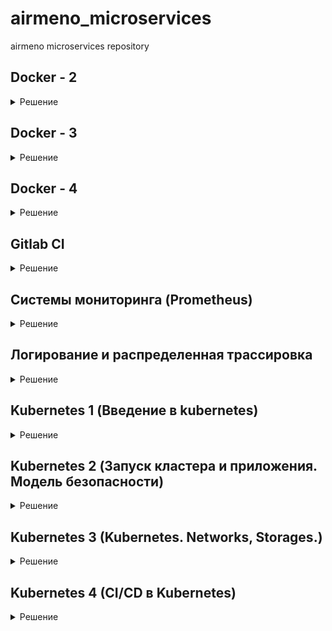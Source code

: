 # airmeno_microservices
airmeno microservices repository

## Docker - 2 

<details>
  <summary>Решение</summary>
Установка Docker на хост - https://docs.docker.com/engine/install/ubuntu/

```
docker version
docker info
```

Команды Docker | Значение
------| ---------
docker run hello-world | Запустить контейнер
docker ps | Список запущенных контейнеров
docker ps -a | Список всех контейнеров
docker images | Список сохранненных образов
docker run -it ubuntu:18.04 /bin/bash | Запуск контейнера Ubuntu в интерактивной режиме, вход в контенер в bash
docker exec -it <u_container_id> bash | Вход в запущенный контейнер c id в bash
docker commit <u_container_id> airmeno/ubuntu-tmp-file | Создание собственного образа (image) из контейнера 
docker rm -v $(docker ps -aq -f status=exited) | Удаление остановленных контейнеров
docker rmi name |  Удаление образа
docker rmi $(docker images -q) --force | Удаление существующих образов полученных на хост
docker system df | Дискового пространства образов

### Создаем Docker machine

```
yc compute instance create \
  --name docker-host \
  --zone ru-central1-a \
  --network-interface subnet-name=default-ru-central1-a,nat-ip-version=ipv4 \
  --create-boot-disk image-folder-id=standard-images,image-family=ubuntu-1804-lts,size=15 \
  --ssh-key ~/.ssh/appuser.pub
```
```
docker-machine create \
  --driver generic \
  --generic-ip-address=84.252.130.86 \
  --generic-ssh-user yc-user \
  --generic-ssh-key ~/.ssh/appuser \
  docker-host
```
Проверим:

```
docker-machine ls

NAME          ACTIVE   DRIVER    STATE     URL                        SWARM   DOCKER     ERRORS
docker-host   -        generic   Running   tcp://84.252.130.86:2376           v20.10.7   
```
Переключим docker на удаленный хост:

```
eval $(docker-machine env docker-host)
```
> Отключаемся от окружения docker - eval $(docker-machine env --unset)

Соберем структуру файлов с требуемым содержанием и соберем образ и запусим наш контейнер из нашего образа:

```
docker build -t reddit:latest .
docker run --name reddit -d --network=host reddit:latest
```
Проверим:

```
docker-machine ls

NAME          ACTIVE   DRIVER    STATE     URL                        SWARM   DOCKER     ERRORS
docker-host   *        generic   Running   tcp://84.252.130.86:2376           v20.10.7 
```
Перейдем по адресу - http://84.252.130.86:9292

### Docker hub

Отправляем наш образ в docker репозиторий:

```
docker login

docker tag reddit:latest airmeno/otus-reddit:1.0
docker push airmeno/otus-reddit:1.0
```

Проверим:

```
docker run --name reddit -d -p 9292:9292 airmeno/otus-reddit:1.0
```

Удалим ресурсы:

```
docker-machine rm docker-host
yc compute instance delete docker-host
```

### Задания со ⭐

1. [docker-1.log](dockermonolit/docker-1.log)

2. Создаем в [docker-monolith/infra/](docker-monolith/infra/) аналогичную иерархию ветки `infra`.

При создании образа из Packer выполняется установка docker в образ c помощью плейбука `docker_install.yml`.

В Terraform количество создаваемых инстансов задается через переменную в `instance_count` в `terraform.tfvars`. 
Terraform генерирует на основе шаблона файл inventoy.ini для Ansible. 

Для запуска контейнера в инстансах в директории `ansible` запустить:
```
ansible-playbook playbooks/docker_run.yml
```

</details>

## Docker - 3

<details>
  <summary>Решение</summary>

Поднимаем ранее созданный docker host:

```
yc compute instance create \
  --name docker-host \
  --zone ru-central1-a \
  --network-interface subnet-name=default-ru-central1-a,nat-ip-version=ipv4 \
  --create-boot-disk image-folder-id=standard-images,image-family=ubuntu-1804-lts,size=15 \
  --ssh-key ~/.ssh/appuser.pub


docker-machine create \
  --driver generic \
  --generic-ip-address=84.201.159.37 \
  --generic-ssh-user yc-user \
  --generic-ssh-key ~/.ssh/appuser \
  docker-host


docker-machine ls
NAME          ACTIVE   DRIVER    STATE     URL                        SWARM   DOCKER     ERRORS
docker-host   -        generic   Running   tcp://84.201.159.37:2376           v20.10.8   


eval $(docker-machine env docker-host)
```

Скачиваем архив, распаковываем, удалем архив, переименовываем каталог и приводим файлы в требуемый вид.

Сборка приложения:

```
docker pull mongo:latest

docker build -t airmeno/post:1.0 ./post-py
docker build -t airmeno/comment:1.0 ./comment
docker build -t airmeno/ui:1.0 ./ui
```

Проверим наши образы:

```
docker images
```

Создаем специальную сеть для нашего приложения и проверим:

```
docker network create reddit

docker network ls 
```

Создаем бридж и запускаем контейнеры:

```
docker run -d --network=reddit --network-alias=post_db --network-alias=comment_db mongo:latest

docker run -d --network=reddit --network-alias=post airmeno/post:1.0
docker run -d --network=reddit --network-alias=comment airmeno/comment:1.0
docker run -d --network=reddit -p 9292:9292 airmeno/ui:1.0
```

### Задания со ⭐ (1)

Запуск контенеров с другими алиасами и передача данных с помощью переменных:

```
docker run -d --network=reddit --network-alias=my_post_db --network-alias=my_comment_db mongo:latest

docker run -d --network=reddit --network-alias=my_post --env POST_DATABASE_HOST=my_post_db airmeno/post:1.0
docker run -d --network=reddit --network-alias=my_comment --env COMMENT_DATABASE_HOST=my_comment_db  airmeno/comment:1.0
docker run -d --network=reddit -p 9292:9292 --env POST_SERVICE_HOST=my_post --env COMMENT_SERVICE_HOST=my_comment airmeno/ui:1.0
```

Были заданы алиасам название с `my_`  с переопределением перемнных `ENV` чрез ключ `--env`.

### Сервис ui - улучшаем образ

Посмотрим размер нашего образа `ui`:

```
docker images

REPOSITORY        TAG            IMAGE ID       CREATED          SIZE
airmeno/ui        1.0            3e640e60b8e3   30 minutes ago   771MB
```

Поменяем содержимое ./ui/Dockerfile:

```
FROM ubuntu:16.04
RUN apt-get update \
    && apt-get install -y ruby-full ruby-dev build-essential \
    && gem install bundler --no-ri --no-rdoc

ENV APP_HOME /app
RUN mkdir $APP_HOME

WORKDIR $APP_HOME
ADD Gemfile* $APP_HOME/
RUN bundle install
ADD . $APP_HOME

ENV POST_SERVICE_HOST post
ENV POST_SERVICE_PORT 5000
ENV COMMENT_SERVICE_HOST comment
ENV COMMENT_SERVICE_PORT 9292

CMD ["puma"]
```

и пересоберем:

```
docker build -t airmeno/ui:2.0 ./ui
```

Проверим еще раз:

```
docker images

REPOSITORY        TAG            IMAGE ID       CREATED          SIZE
airmeno/ui        2.0            467ce10db702   24 seconds ago   462MB
airmeno/ui        1.0            3e640e60b8e3   36 minutes ago   771MB
```

Запустим еще раз наши контейнеры:

```
docker kill $(docker ps -q)
docker run -d --network=reddit --network-alias=post_db --network-alias=comment_db mongo:latest

docker run -d --network=reddit --network-alias=post airmeno/post:1.0
docker run -d --network=reddit --network-alias=comment airmeno/comment:1.0
docker run -d --network=reddit -p 9292:9292 airmeno/ui:2.0
```

### Создадим Docker volume

```
docker volume create reddit_db
```
Подключим его к контейнеру с MongoDB:

```
docker kill $(docker ps -q)
docker run -d --network=reddit --network-alias=post_db --network-alias=comment_db -v reddit_db:/data/db mongo:latest

docker run -d --network=reddit --network-alias=post airmeno/post:1.0
docker run -d --network=reddit --network-alias=comment airmeno/comment:1.0
docker run -d --network=reddit -p 9292:9292 airmeno/ui:2.0
```

### Задания со ⭐ (2)

Cобрать образ на основе Alpine Linux. Создаем [Dockerfile.1](src/ui/Dockerfile.1), в качестве базового образа берем Alpine Linux 3.14.
Для уменьшения размера образа используем `--no-cache` и после установки пакетов принудительно еще очищаем `rm -rf /var/cache/apk/*`.

Сборка нашего образа:

```
docker build -t airmeno/ui:3.0 ./ui --file ui/Dockerfile.1
```

Проверим еще раз размер образа:

```
docker images

REPOSITORY        TAG            IMAGE ID       CREATED          SIZE
airmeno/ui        3.0            f93530e5970f   35 seconds ago       265MB
airmeno/ui        2.0            467ce10db702   About an hour ago    462MB
airmeno/ui        1.0            3e640e60b8e3   About an hour ago    771MB
```

и проверим что наш образ рабочий:

```
docker kill $(docker ps -q)
docker run -d --network=reddit --network-alias=post_db --network-alias=comment_db -v reddit_db:/data/db mongo:latest

docker run -d --network=reddit --network-alias=post airmeno/post:1.0
docker run -d --network=reddit --network-alias=comment airmeno/comment:1.0
docker run -d --network=reddit -p 9292:9292 airmeno/ui:3.0
```

Удалим ресурсы:
```
docker-machine rm docker-host
yc compute instance delete docker-host
```
</details>

## Docker - 4

<details>
  <summary>Решение</summary>
Поднимаем docker host:

```
yc compute instance create \
  --name docker-host \
  --zone ru-central1-a \
  --network-interface subnet-name=default-ru-central1-a,nat-ip-version=ipv4 \
  --create-boot-disk image-folder-id=standard-images,image-family=ubuntu-1804-lts,size=15 \
  --ssh-key ~/.ssh/appuser.pub


docker-machine create \
  --driver generic \
  --generic-ip-address=84.252.130.206 \
  --generic-ssh-user yc-user \
  --generic-ssh-key ~/.ssh/appuser \
  docker-host


docker-machine ls
NAME          ACTIVE   DRIVER    STATE     URL                        SWARM   DOCKER     ERRORS
docker-host   -        generic   Running   tcp://84.252.130.206:2376           v20.10.8   


eval $(docker-machine env docker-host)
```

### Docker Network Drivers (Native)

* none - в контейнере есть только loopback интерфейс
* host - контейнеры видят только хостовувю сеть 
* bridge - контейнеры могу общаться через сеть и выходить наружу через хостовую сеть 

Запустим контейнеры с использованием драйверов сети с ключами --network: <none>, <host>, <bridge>

В качестве образа используем joffotron/docker-net-tools с сетевыми утилитами: bindtools, net-tools и curl.

```
docker run -ti --rm --network none joffotron/docker-net-tools -c ifconfig

lo        Link encap:Local Loopback  
          inet addr:127.0.0.1  Mask:255.0.0.0
          UP LOOPBACK RUNNING  MTU:65536  Metric:1
          RX packets:0 errors:0 dropped:0 overruns:0 frame:0
          TX packets:0 errors:0 dropped:0 overruns:0 carrier:0
          collisions:0 txqueuelen:1000 
          RX bytes:0 (0.0 B)  TX bytes:0 (0.0 B)
```

Вывод команды `docker-machine ssh docker-host ifconfig` бедет идентичен выводу `docker run -ti --rm --network host joffotron/docker-net-tools -c ifconfig`

```
docker run -ti --rm --network host joffotron/docker-net-tools -c ifconfig

docker0   Link encap:Ethernet  HWaddr 02:42:2C:69:21:67  
          inet addr:172.17.0.1  Bcast:172.17.255.255  Mask:255.255.0.0
          UP BROADCAST MULTICAST  MTU:1500  Metric:1
          RX packets:0 errors:0 dropped:0 overruns:0 frame:0
          TX packets:0 errors:0 dropped:0 overruns:0 carrier:0
          collisions:0 txqueuelen:0 
          RX bytes:0 (0.0 B)  TX bytes:0 (0.0 B)

eth0      Link encap:Ethernet  HWaddr D0:0D:17:CA:5D:E8  
          inet addr:10.128.0.7  Bcast:10.128.0.255  Mask:255.255.255.0
          inet6 addr: fe80::d20d:17ff:feca:5de8%32666/64 Scope:Link
          UP BROADCAST RUNNING MULTICAST  MTU:1500  Metric:1
          RX packets:10530 errors:0 dropped:0 overruns:0 frame:0
          TX packets:6844 errors:0 dropped:0 overruns:0 carrier:0
          collisions:0 txqueuelen:1000 
          RX bytes:117913818 (112.4 MiB)  TX bytes:606323 (592.1 KiB)

lo        Link encap:Local Loopback  
          inet addr:127.0.0.1  Mask:255.0.0.0
          inet6 addr: ::1%32666/128 Scope:Host
          UP LOOPBACK RUNNING  MTU:65536  Metric:1
          RX packets:282 errors:0 dropped:0 overruns:0 frame:0
          TX packets:282 errors:0 dropped:0 overruns:0 carrier:0
          collisions:0 txqueuelen:1000 
          RX bytes:25622 (25.0 KiB)  TX bytes:25622 (25.0 KiB)
```

```
docker run -ti --rm --network bridge joffotron/docker-net-tools -c ifconfig

eth0      Link encap:Ethernet  HWaddr 02:42:AC:11:00:02  
          inet addr:172.17.0.2  Bcast:172.17.255.255  Mask:255.255.0.0
          UP BROADCAST RUNNING MULTICAST  MTU:1500  Metric:1
          RX packets:2 errors:0 dropped:0 overruns:0 frame:0
          TX packets:0 errors:0 dropped:0 overruns:0 carrier:0
          collisions:0 txqueuelen:0 
          RX bytes:180 (180.0 B)  TX bytes:0 (0.0 B)

lo        Link encap:Local Loopback  
          inet addr:127.0.0.1  Mask:255.0.0.0
          UP LOOPBACK RUNNING  MTU:65536  Metric:1
          RX packets:0 errors:0 dropped:0 overruns:0 frame:0
          TX packets:0 errors:0 dropped:0 overruns:0 carrier:0
          collisions:0 txqueuelen:1000 
          RX bytes:0 (0.0 B)  TX bytes:0 (0.0 B)
```

### Network namespaces

Запустим несколько раз (в моем случае 3 раза) команду `docker run --network host -d nginx`. Проверим наши контейнеры:

```
docker ps

CONTAINER ID   IMAGE     COMMAND                  CREATED          STATUS          PORTS     NAMES
c8de1eb525ef   nginx     "/docker-entrypoint.…"   28 seconds ago   Up 25 seconds             flamboyant_swirles

docker ps -a
CONTAINER ID   IMAGE     COMMAND                  CREATED              STATUS                          PORTS     NAMES
35b31a75d59d   nginx     "/docker-entrypoint.…"   About a minute ago   Exited (1) About a minute ago             boring_bhaskara
76a8c0484020   nginx     "/docker-entrypoint.…"   About a minute ago   Exited (1) About a minute ago             jolly_thompson
c8de1eb525ef   nginx     "/docker-entrypoint.…"   2 minutes ago        Up About a minute                         flamboyant_swirles
```

Как видно из вывода, работает только один контейнер. Это связано с Host Driver:
- Контейнер использует network namespace хоста;
- Сеть не управляется самим Docker;
- Два сервиса в разных контейнерах не могут слушать один и тот же порт.

Подготовим хостовую машину для просмотра net-namespaces:

```
docker-machine ssh docker-host

sudo ln -s /var/run/docker/netns /var/run/netns
```

Теперь можно просматривать существующие network namespases: 
```
sudo ip netns 

default
```


Создадим docker-сети:
```
docker network create back_net --subnet=10.0.2.0/24
docker network create front_net --subnet=10.0.1.0/24
```

Запустим контейнеры:
```
docker build -t airmeno/post:1.0 ./post-py
docker build -t airmeno/comment:1.0 ./comment
docker build -t airmeno/ui:1.0 ./ui

docker run -d --network=front_net -p 9292:9292 --name ui airmeno/ui:1.0
docker run -d --network=back_net --name comment airmeno/comment:1.0
docker run -d --network=back_net --name post airmeno/post:1.0
docker run -d --network=back_net --name mongo_db --network-alias=post_db --network-alias=comment_db mongo:latest 
``` 

Docker при инициализации контейнера может подключить к нему только одну сеть. Дополнительные сети подключаются командой:
`docker network connect <network> <container>`

Подключим контейнеры ко второй сети:
```
docker network connect front_net post
docker network connect front_net comment
```

Заглянем внутрь сетей docker:

```
# Подключимся к докер хосту и установим утилиты для работы с бриджами
docker-machine ssh docker-host
sudo apt-get update && sudo apt-get install bridge-utils net-tools

sudo docker network ls

NETWORK ID     NAME        DRIVER    SCOPE
e49658e1166a   back_net    bridge    local
c6ce64b8682e   bridge      bridge    local
532d2c1a27d8   front_net   bridge    local
51ecc8068029   host        host      local
c4e2385e38fa   none        null      local

# созданные в рамках проекта сети
ifconfig | grep br

ifconfig | grep br
br-532d2c1a27d8: flags=4163<UP,BROADCAST,RUNNING,MULTICAST>  mtu 1500
        inet 10.0.1.1  netmask 255.255.255.0  broadcast 10.0.1.255
br-e49658e1166a: flags=4163<UP,BROADCAST,RUNNING,MULTICAST>  mtu 1500
        inet 10.0.2.1  netmask 255.255.255.0  broadcast 10.0.2.255
        inet 172.17.0.1  netmask 255.255.0.0  broadcast 172.17.255.255
        inet 10.128.0.7  netmask 255.255.255.0  broadcast 10.128.0.255

# Посмотрим какие интерфейсы есть в бридже
brctl show br-532d2c1a27d8

bridge name     bridge id               STP enabled     interfaces
br-532d2c1a27d8         8000.0242a651061f       no      veth1fccfd0
                                                        veth542d6b7
                                                        vethbc04562

# Посмотрим как выглядит iptables
sudo iptables -nL -t nat

...
Chain POSTROUTING (policy ACCEPT)
target     prot opt source               destination         
MASQUERADE  all  --  10.0.1.0/24          0.0.0.0/0           
MASQUERADE  all  --  10.0.2.0/24          0.0.0.0/0           
MASQUERADE  all  --  172.17.0.0/16        0.0.0.0/0           
MASQUERADE  tcp  --  10.0.1.2             10.0.1.2             tcp dpt:9292
...
DNAT       tcp  --  0.0.0.0/0            0.0.0.0/0            tcp dpt:9292 to:10.0.1.2:9292

# проверим работу docker-proxy
ps ax | grep docker-proxy

19166 ?        Sl     0:00 /usr/bin/docker-proxy -proto tcp -host-ip 0.0.0.0 -host-port 9292 -container-ip 10.0.1.2 -container-port 9292
19173 ?        Sl     0:00 /usr/bin/docker-proxy -proto tcp -host-ip :: -host-port 9292 -container-ip 10.0.1.2 -container-port 9292
```

### Docker-compose

Docker-compose - это инструментальное средство взаимодействия контейнеров, docker сетей, хранилищ (volume). Удобен когда:
- Одно приложение состоит из множества контейнеров / сервисов
- Один контейнер зависит от другого
- Порядок запуска имеет значение
- docker build/run/create

Проверим установку:
```
docker-compose -v

docker-compose version 1.29.2, build 5becea4c
```

Остановим запущенные контейнеры:

```
docker kill $(docker ps -q)
```

Запустим docker-compose:

```
export USERNAME=airmeno
docker-compose up -d
```

Проверим:
```
docker-compose ps

    Name                  Command             State                    Ports                  
----------------------------------------------------------------------------------------------
src_comment_1   puma                          Up                                              
src_post_1      python3 post_app.py           Up                                              
src_post_db_1   docker-entrypoint.sh mongod   Up      27017/tcp                               
src_ui_1        puma                          Up      0.0.0.0:9292->9292/tcp,:::9292->9292/tcp
```

Параметризируем наш docker-compose.yml, переменные перенесем в `.env`, создадим алиасы сетей.

Зададим имя проекту, по умолчанию имя (префикс) формируется от имени каталога где находится проект, в нашем случае `src`. Для смены префикса можно запустить проект:

```
docker-compose -p project-name up -d
```

или задать переменную в `.env`: `COMPOSE_PROJECT_NAME=project-name`

### Задания со ⭐

- Изменять код каждого из приложений, не выполняя сборку образа 
- Запускать puma для руби приложений в дебаг режиме с двумя воркерами (флаги --debug и -w 2)

По умолчанию Compose читает два файла: `docker-compose.yml` и необязательный файл `docker-compose.override.yml`. `docker-compose.yml` содержит базовую конфигурацию. Файл `docker-compose.override.yml` может содержать переопределения конфигурации для существующих служб или полностью новых служб.

> https://docs.docker.com/compose/extends/

Создаем `docker-compose.override.yml` файл:

```
version: '3.3'
services:

  ui:
    volumes:
      - ./ui:/app
    command: puma --debug -w 2

  post:
    volumes:
      - ./post-py:/app
      
  comment:
    volumes:
      - ./comment:/app
    command: puma --debug -w 2
```

Переопределили запуск `puma` и смонтировали каталоги кодов контейнеров в `/app`.

> Поскольку монтирование происходит на локальном хосте, сборку compose придется делать на локальной машине, иначе придется переносить каталоги проекта на docker host.

```
# остановим compose
docker-compose down 

# переключимся на локальный хост
eval $(docker-machine env --unset)

# запуск со сборкой всех контейнеров
sudo docker-compose up -d

# проверка 
sudo docker-compose ps

    Name                  Command             State                    Ports                  
----------------------------------------------------------------------------------------------
src_comment_1   puma --debug -w 2             Up                                              
src_post_1      python3 post_app.py           Up                                              
src_post_db_1   docker-entrypoint.sh mongod   Up      27017/tcp                               
src_ui_1        puma --debug -w 2             Up      0.0.0.0:9292->9292/tcp,:::9292->9292/tcp
```

Проверим, что контейнеры запустились с нужным ключом:

```
sudo docker ps

CONTAINER ID   IMAGE                 COMMAND                  CREATED         STATUS         PORTS                                       NAMES
61789df19d1b   airmeno/ui:1.0        "puma --debug -w 2"      9 seconds ago   Up 7 seconds   0.0.0.0:9292->9292/tcp, :::9292->9292/tcp   src_ui_1
d53984fe89fd   airmeno/post:1.0      "python3 post_app.py"    9 seconds ago   Up 7 seconds                                               src_post_1
b97db9c8603b   mongo:3.2             "docker-entrypoint.s…"   9 seconds ago   Up 7 seconds   27017/tcp                                   src_post_db_1
7652c547b197   airmeno/comment:1.0   "puma --debug -w 2"      9 seconds ago   Up 7 seconds                                               src_comment_1
```

Наш проект должен быть доступен по http://localhost:9292

Попробуем отредактировать файлы проекта:

```
touch src/comment/testfile
sudo docker-compose exec comment ls -l ../app

total 32
-rw-rw-r-- 1 1000 1000  420 Aug  6 16:43 Dockerfile
-rw-rw-r-- 1 1000 1000  182 Aug  6 16:43 Gemfile
-rw-rw-r-- 1 1000 1000  919 Aug  6 16:43 Gemfile.lock
-rw-rw-r-- 1 1000 1000    6 Aug  6 16:43 VERSION
-rw-rw-r-- 1 1000 1000 3910 Aug  6 16:43 comment_app.rb
-rw-rw-r-- 1 1000 1000  304 Aug  6 16:43 config.ru
-rw-rw-r-- 1 1000 1000  170 Aug  6 16:43 docker_build.sh
-rw-rw-r-- 1 1000 1000 1809 Aug  6 16:43 helpers.rb
-rw-rw-r-- 1 1000 1000    0 Aug  6 20:40 testfile
```
Наш файл пристуствует. Таким образом можем редактировать файлы пректа не выполняя сборку образа. Удалим созданный файл `testfile` и убедимся, что и в контейнере он удалился.

Удалим ресурсы:
```
sudo docker-compose down
docker-machine rm docker-host
yc compute instance delete docker-host
```

</details>


## Gitlab CI

<details>
  <summary>Решение</summary>
Создаем ветку в репозитории:

```
git checkout -b gitlab-ci-1
```

Поднимаем docker host:

```
yc compute instance create \
  --name gitlab-host \
  --memory=4 \
  --zone ru-central1-a \
  --network-interface subnet-name=default-ru-central1-a,nat-ip-version=ipv4 \
  --create-boot-disk image-folder-id=standard-images,image-family=ubuntu-1804-lts,size=50 \
  --ssh-key ~/.ssh/appuser.pub
```

Установим docker и docker-compose

```
cd gitlab-ci/ansible/
ansible-playbook docker_playbook.yml
```

### Установка GitLab-CE

Подключимся к хосту и создадим необходимые каталоги:

```
ssh yc-user@178.154.223.64
sudo mkdir -p /srv/gitlab/config /srv/gitlab/data /srv/gitlab/logs

cd /srv/gitlab
sudo touch docker-compose.yml
```

```
sudo vim docker-compose.yml

web:
  image: 'gitlab/gitlab-ce:latest'
  restart: always
  hostname: 'localhost'
  environment:
    GITLAB_OMNIBUS_CONFIG:
      external_url 'http://178.154.223.64'
  ports:
    - '80:80'
    - '443:443'
    - '2222:22'
  volumes:
    - '/srv/gitlab/config:/etc/gitlab'
    - '/srv/gitlab/logs:/var/log/gitlab'
    - '/srv/gitlab/data:/var/opt/gitlab'
```

> https://docs.gitlab.com/ee/install/docker.html


Запустим gitlab через docker-compose:

```
sudo docker-compose up -d
```
и проверим доступность: http://178.154.223.64

> на запуск служб и компонентов внутри контейнера gitlab ждем пару минут.

Пароль рута не получилось сменить, поэтому была применина методика сброса пароля: `touch /etc/gitlab/initial_root_password`, в случае с контенером:

```
sudo touch /srv/gitlab/config/initial_root_password

sudo cat /srv/gitlab/config/initial_root_password
```

берем значение пароль и используем его для пользоватля `root`.

### Настройки

1. Отключаем регистрацию новых пользователей:

```
Settings -> General -> Sign-up restrictions 

[ ] Sign-up enabled
```
2. Создаем группу: 
* Name - homework
* Description - Projects for my homework
* Visibility - private

3. Создаем проект: `example`

Для выполнения push с локального хоста в gitlab выполним (Добавление remote):

```
git remote add gitlab http://178.154.223.64/homework/example.git
git push gitlab gitlab-ci-1
```
4. Пайплайн для GitLab определяется в файле `.gitlab-ci.yml`

```
stages:
  - build
  - test
  - deploy

build_job:
  stage: build
  script:
    - echo 'Building'

test_unit_job:
  stage: test
  script:
    - echo 'Testing 1'

test_integration_job:
  stage: test
  script:
    - echo 'Testing 2'

deploy_job:
  stage: deploy
  script:
    - echo 'Deploy'
```

Запушим изменения:
```
git add .gitlab-ci.yml
git commit -m 'add pipeline definition'
git push gitlab gitlab-ci-1
```

5. Добавление раннера

На сервере Gitlab CI, выполним:

```
ssh yc-user@178.154.223.64

sudo docker run -d --name gitlab-runner --restart always -v /srv/gitlabrunner/config:/etc/gitlab-runner -v /var/run/docker.sock:/var/run/docker.sock gitlab/gitlab-runner:latest
```

Регистрация раннера (указываем url сервера gitlab и токен из `Settings -> CI/CD -> Pipelines -> Runners `):

```
sudo docker exec -it gitlab-runner gitlab-runner register \
 --url http://178.154.223.64/ \
 --non-interactive \
 --locked=false \
 --name DockerRunner \
 --executor docker \
 --docker-image alpine:latest \
 --registration-token R1mGR3J-C8T74Xsa_FfZ \
 --tag-list "linux,xenial,ubuntu,docker" \
 --run-untagged
```

Если все успешно, то должен появится новый ранер в `Settings -> CI/CD -> Pipelines -> Runners ` секция `Available specific runners` и после появления ранера должен выполнится пайплайн.

![Image 1](gitlab-ci/gitlab-ci-1.jpg)

6. Добавление Reddit в проект

```
git clone https://github.com/express42/reddit.git && rm -rf ./reddit/.git
git add reddit/
git commit -m "Add reddit app"
git push gitlab gitlab-ci-1
```
Измените описание пайплайна в `.gitlab-ci.yml`, создаем файл тестов `reddit/simpletest.rb`:

```
require_relative './app'
require 'test/unit'
require 'rack/test'

set :environment, :test

class MyAppTest < Test::Unit::TestCase
  include Rack::Test::Methods

  def app
    Sinatra::Application
  end

  def test_get_request
    get '/'
    assert last_response.ok?
  end
end
```

Добавим библиотеку `rack-test` в `reddit/Gemfile`:

```
gem 'rack-test'
```

Запушим код в GitLab и убедимся, что test_unit_job гоняет тесты.
![Image 2](gitlab-ci/gitlab-ci-2.jpg)


7. Окружения

Добавим в `.gitlab-ci.yml` новые окружения и условия запусков для ранеров 

```
image: ruby:2.4.2

stages:
  - build
  - test
  - review
  - stage
  - production

variables:
  DATABASE_URL: 'mongodb://mongo/user_posts'
   
before_script:
  - cd reddit
  - bundle install

build_job:
  stage: build
  script:
    - echo 'Building'

test_unit_job:
  stage: test
  services:
    - mongo:latest
  script:
    - ruby simpletest.rb

test_integration_job:
  stage: test
  script:
    - echo 'Testing 2'

deploy_dev_job:
  stage: review
  script:
    - echo 'Deploy'
  environment:
    name: dev
    url: http://dev.example.com

branch review:
  stage: review
  script: echo "Deploy to $CI_ENVIRONMENT_SLUG"
  environment:
    name: branch/$CI_COMMIT_REF_NAME
    url: http://$CI_ENVIRONMENT_SLUG.example.com
  only:
    - branches
  except:
    - master

staging:
  stage: stage
  when: manual
  only:
    - /^\d+\.\d+\.\d+/
  script:
    - echo 'Deploy'
  environment:
    name: stage
    url: http://beta.example.com

production:
  stage: production
  when: manual
  only:
    - /^\d+\.\d+\.\d+/
  script:
    - echo 'Deploy'
  environment:
    name: production
    url: http://example.com

```

где:
* `when: manual` - определяет ручной запуск
* Директива `only` описывает условия, которые должны быть `истина`: регулярное выражение `/^\d+\.\d+\.\d+/` означает, что в git должен стоять тег из цифр разделенных точками (например 2.4.6). Изменения без указания тэга запустят пайплайн без задач staging и production.
* `branch review:` на каждую ветку в git, отличную от master, Gitlab CI будет определять новое окружение.

Для проверки закоммитим файлы с указанием тэга (версии) и запушим в gitlab:

```
git add .gitlab-ci.yml
git commit -m '#5 add ver 2.4.10'
git tag 2.4.10
git push gitlab gitlab-ci-1 --tags
```

![Image 3](gitlab-ci/gitlab-ci-3.jpg)

Stage и Production окружения запускаются вручную


### Задания со ⭐: Настройка оповещений в Slack

Настроено на канале devops-team-otus.slack.com
Channel ID: C024SKJK64V


### Удалим ресурсы:

```
sudo docker-compose down
yc compute instance delete gitlab-host
```
</details>

## Системы мониторинга (Prometheus)

<details>
  <summary>Решение</summary>

### Подготовка окружения

Создадим Docker хост и настроим локальное окружение:
```
yc compute instance create \
  --name docker-host \
  --memory=4 \
  --zone ru-central1-a \
  --network-interface subnet-name=default-ru-central1-a,nat-ip-version=ipv4 \
  --create-boot-disk image-folder-id=standard-images,image-family=ubuntu-1804-lts,size=15 \
  --ssh-key ~/.ssh/appuser.pub

	
docker-machine create \
  --driver generic \
  --generic-ip-address=178.154.220.106 \
  --generic-ssh-user yc-user \
  --generic-ssh-key ~/.ssh/appuser \
  docker-host
```
```
docker-machine ls
NAME          ACTIVE   DRIVER    STATE     URL                        SWARM   DOCKER     ERRORS
docker-host   -        generic   Running   tcp://178.154.220.106:2376           v20.10.8   


eval $(docker-machine env docker-host)
```

### Запуск Prometheus

Воспользуемся готовым образом с DockerHub:

```
docker run --rm -p 9090:9090 -d --name prometheus prom/prometheus

docker ps

CONTAINER ID   IMAGE             COMMAND                  CREATED          STATUS          PORTS                                       NAMES
e8854394c01d   prom/prometheus   "/bin/prometheus --c…"   15 seconds ago   Up 12 seconds   0.0.0.0:9090->9090/tcp, :::9090->9090/tcp   prometheus
```

Перейдем по адресу http://178.154.220.106:9090

> узнать адрес докер хоста можно: `docker-machine ip docker-host`

![Image 1](monitoring/mon-1.jpg)

Интерфейс обновился, для перехода на старый интерфейс выбираем в меню **Clasic UI**.

**Targets**

Targets (цели) - представляют собой системы или процессы, за которыми следит Prometheus. Prometheus является pull системой, поэтому он постоянно делает HTTP запросы на имеющиеся у него адреса (endpoints). Посмотрим текущий список целей - **Status -> Targets**

![Image 2](monitoring/mon-2.jpg)

В Targest сейчас мы видимо только сам Prometheus. У каждой цели есть свой список адресов (endpoints), по которым следует обращаться для получения информации.

### Структура директорий:

* Создадим директорию docker в корне репозитория и перенесем в нее директорию `docker-monolith` и файлы `docker-compose.*` и все `.env`.
* Создадим в корне репозитория директорию `monitoring`. В ней будет хранится все, что относится к мониторингу.

Установим `docker-compose` на docker хосте:
```
docker-machine ssh docker-host
sudo apt install docker-compose
```

### Мониторинг состояния микросервисов

**Создание Docker образа Prometheus**

```
cat monitoring/prometheus/Dockerfile

FROM prom/prometheus:v2.1.0
ADD prometheus.yml /etc/prometheus/
```

Конфигурация Prometheus происходит через файлы конфигурации и опции командной строки. В `monitoring/prometheus` создаем файл `prometheus.yml`:

```
---
global:
  scrape_interval: '5s'

scrape_configs:
  - job_name: 'prometheus'
    static_configs:
      - targets:
        - 'localhost:9090'

  - job_name: 'ui'
    static_configs:
      - targets:
        - 'ui:9292'

  - job_name: 'comment'
    static_configs:
      - targets:
        - 'comment:9292'
```

В директории `prometheus` собираем Docker образ:

```
export USER_NAME=username
docker build -t $USER_NAME/prometheus .
```

**Образы микросервисов**

В коде микросервисов есть healthcheck-и для проверки работоспособности приложения. 

Сборку образом теперь необходимо производить при помощи скриптов `docker_build.sh`, которые есть в директории каждого сервиса. С его помощью мы добавим информацию из Git в наш healthcheck.

```
/src/ui $ bash docker_build.sh
/src/post-py $ bash docker_build.sh
/src/comment $ bash docker_build.sh
```
Или из корня репозитория:

```
for i in ui post-py comment; do cd src/$i; bash docker_build.sh; cd -; done
```

Prometheus поднимаем совместно с микросервисами. В `docker/docker-compose.yml` опишем новый сервис:

```
services:

...

  prometheus:
    image: ${USER_NAME}/prometheus
    ports:
      - 9090:9090
    volumes:
      - prometheus_data:/prometheus
    command:
    # Передаем доп параметры вкомандной строке
      - '--config.file=/etc/prometheus/prometheus.yml'
      - '--storage.tsdb.path=/prometheus'
      - '--storage.tsdb.retention=1d' # Задаем время хранения метрик в 1 день
    networks:
      - front_net
      - back_net 
...
  
  volumes:
    prometheus_data:
```

Изменим `build` образов наших микросервисом на уже подготовленные образы через скрипт `docker_build.sh`:

```
  #build: ./ui
  #image: ${USERNAME}/ui:${UI_TAG}
    
  image: ${USER_NAME}/ui
```

Поднимаем сервисы. Поскольку в предыдущих заданиях был использован `docker-compose.override.yml`, то игнорируем его при запуске:

```
docker-compose -f docker-compose.yml up -d
```
Убедимся, что сервисы (контейнеры) поднялись:

```
docker-compose ps

       Name                      Command               State                    Ports                  
-------------------------------------------------------------------------------------------------------
docker_comment_1      puma                             Up                                              
docker_post_1         python3 post_app.py              Up                                              
docker_post_db_1      docker-entrypoint.sh mongod      Up      27017/tcp                               
docker_prometheus_1   /bin/prometheus --config.f ...   Up      0.0.0.0:9090->9090/tcp,:::9090->9090/tcp
docker_ui_1           puma                             Up      0.0.0.0:9292->9292/tcp,:::9292->9292/tcp
```

### Exporters

Экспортер похож на вспомогательного агента для сбора метрик. 

В ситуациях, когда мы не можем реализовать отдачу метрик Prometheus в коде приложения, мы можем использовать экспортер, который будет транслировать метрики приложения или системы в формате доступном для чтения Prometheus.

Для сбора информации о работе Docker хоста и представления этой информации в Prometheus воспользуемся `Node exporter`.

Определим ещё один сервиc в `docker/docker-compose.yml`:

```
node-exporter:
  image: prom/node-exporter:v0.15.2
  user: root
  volumes:
    - /proc:/host/proc:ro
    - /sys:/host/sys:ro
    - /:/rootfs:ro
  command:
    - '--path.procfs=/host/proc'
    - '--path.sysfs=/host/sys'
    - '--collector.filesystem.ignored-mount-points="^/(sys|proc|dev|host|etc)($$|/)"'  
  networks:
    - front_net
    - back_net  

```

И в `monitoring/prometheus/prometheus.yml` добавим job для `node exporter`:

```
- job_name: 'node'
  static_configs: 
    - targets: 
      - 'node-exporter:9100'
```

Соберем новый Docker образ для Prometheus:

```
cd monitoring/prometheus 

docker build -t $USER_NAME/prometheus .
```

Пересоздадим сервисы:

```
cd ../../docker/
docker-compose down
docker-compose -f docker-compose.yml up -d
```

Убедимся, что список endpoint-ов Prometheus появился ещё один endpoint - `node`.

![Image 3](monitoring/mon-3.jpg)

Добавим нагрузки на Docker Host и проверм:

```
docker-machine ssh docker-host

yes > /dev/null
```

![Image 4](monitoring/mon-4.jpg)

### Обазы в DockerHub

```
docker login
Login Succeeded


docker push $USER_NAME/ui
docker push $USER_NAME/comment
docker push $USER_NAME/post
docker push $USER_NAME/prometheus
```

Ссылка на DockerHub: https://hub.docker.com/u/airmeno

### Задания со ⭐

**MongoDB Exporter**

Соберем Docker образ нашего `mongodb_exporter` через `monitoring/mongodb-exporter/Dockerfile` из https://github.com/percona/mongodb_exporter:

```
FROM alpine:3.14

WORKDIR /tmp/mongodb
RUN wget https://github.com/percona/mongodb_exporter/releases/download/v0.20.7/mongodb_exporter-0.20.7.linux-amd64.tar.gz && \
    tar xvzf mongodb_exporter-0.20.7.linux-amd64.tar.gz && \
    cp mongodb_exporter /usr/local/bin/. && \
    rm -rf /tmp/mongodb

WORKDIR /

EXPOSE 9216

CMD ["mongodb_exporter"]
```

> https://dock.co.nz/post/build-mongodb-exporter-for-prometheus/

Далее добавим наш экпортер в `monitoring/prometheus/prometheus.yml`:

```
  - job_name: 'mongodb'
    static_configs:
      - targets:
        - 'mongodb-exporter:9216'
```

и `docker/docker-compose.yml`:

```
  mongodb-exporter:
    image: ${USER_NAME}/mongodb-exporter
    environment:
      MONGODB_URI: mongodb://post_db:27017    
    networks:
      - back_net
```

Соберем заново наши образы и контейнеры:

```
cd monitoring/mongodb-exporter
docker build -t $USER_NAME/mongodb-exporter .

cd monitoring/prometheus 
docker build -t $USER_NAME/prometheus .

cd ../../docker/
docker-compose down
docker-compose -f docker-compose.yml up -d
```
![Image 5](monitoring/mon-5.jpg)

**Blackbox Exporter**

Blackbox exporter позволяет реализовать для Prometheus мониторинг по принципу черного ящика. Т.е., например, мы можем проверить отвечает ли сервис по http или принимает ли соединения порт. 


Соберем Docker образ нашего `blackbox_exporter` из https://github.com/prometheus/blackbox_exporter:

```
FROM prom/blackbox-exporter
COPY blackbox.yml /etc/blackboxexporter/config.yml
```

Формируем `blackbox.yml`:

```
modules:
  http_2xx:
    http:
      no_follow_redirects: false
      preferred_ip_protocol: ip4
      valid_http_versions:
      - HTTP/1.1
      - HTTP/2
      valid_status_codes: []
    prober: http
    timeout: 5s
```

> https://habr.com/ru/company/otus/blog/500448/

Добавим в Prometheus мониторинг сервисов comment, post, ui с помощью Blackbox exporter - https://github.com/prometheus/blackbox_exporter.

```
  blackbox-exporter:
    image: ${USER_NAME}/blackbox-exporter
    command:
      - '--config.file=/etc/blackboxexporter/config.yml'
    networks:
      - back_net
      - front_net  
```

Добавим job в `monitoring/prometheus/prometheus.yml`:

```
  - job_name: 'blackbox'
    scrape_interval: 5s
    metrics_path: /probe
    params:
      module: [ http_2xx ]
    static_configs:
      - targets:
          - http://ui:9292
          - http://comment:9292/healthcheck
          - http://post:5000/healthcheck
    relabel_configs:
      - source_labels: [ __address__ ]
        target_label: __param_target
      - source_labels: [ __param_target ]
        target_label: instance
      - target_label: __address__
        replacement: blackbox:9115
```

И еще раз пересоберем наши образы и контейнеры:

```
cd monitoring/blackbox-exporter 
docker build -t $USER_NAME/blackbox-exporter .

cd monitoring/prometheus 
docker build -t $USER_NAME/prometheus .

cd ../../docker/
docker-compose down
docker-compose -f docker-compose.yml up -d
```
![Image 6](monitoring/mon-6.jpg)

![Image 7](monitoring/mon-7.jpg)


### Удалим ресурсы:

```
docker-compose down
yc compute instance delete docker-host
```
</details>

## Логирование и распределенная трассировка

<details>
  <summary>Решение</summary>

### Подготовка окружения

Создадим Docker хост и настроим локальное окружение:

```
yc compute instance create \
  --name logging \
  --memory=4 \
  --zone ru-central1-a \
  --network-interface subnet-name=default-ru-central1-a,nat-ip-version=ipv4 \
  --create-boot-disk image-folder-id=standard-images,image-family=ubuntu-1804-lts,size=15 \
  --ssh-key ~/.ssh/appuser.pub

docker-machine create \
  --driver generic \
  --generic-ip-address=178.154.203.174 \
  --generic-ssh-user yc-user \
  --generic-ssh-key ~/.ssh/appuser \
  logging
```

```
docker-machine ls

NAME      ACTIVE   DRIVER    STATE     URL                          SWARM   DOCKER     ERRORS
logging   -        generic   Running   tcp://178.154.203.174:2376           v20.10.8 
```

Установим docker-compose на docker хосте:

```
docker-machine ssh logging
sudo apt install docker-compose
```

```
eval $(docker-machine env logging)
```

Сборка новых образов:

```
export USER_NAME='username'

cd ./src/ui && bash docker_build.sh && docker push $USER_NAME/ui:logging
cd ../post-py && bash docker_build.sh && docker push $USER_NAME/post:logging
cd ../comment && bash docker_build.sh && docker push $USER_NAME/comment:logging
```

### Elastic Stack

Система централизованного логирования на примере Elastic-стека (ранее известного как ELK), который включает в себя 3 основных компонента:
* ElasticSearch (TSDB и поисковый движок для хранения данных)
* Logstash (для аггрегации и трансформации данных)
* Kibana (для визуализации)

Для аггрегации логов вместо Logstash будем использовать Fluentd, получим еще одно популярное сочетание этих инструментов - EFK.

Fluentd - инструмент, который может использоваться для отправки, аггрегации и преобразования лог-сообщений. Fluentd будем использовать для аггрегации (сбора в одном месте) и парсинга логов сервисов нашего приложения.

В директории `logging/fluentd` создаем Dockerfile:

```
FROM fluent/fluentd:v0.12
RUN gem install fluent-plugin-elasticsearch --no-rdoc --no-ri --version 1.9.5
RUN gem install fluent-plugin-grok-parser --no-rdoc --no-ri --version 1.0.0
ADD fluent.conf /fluentd/etc
```
и файл конфигурации `logging/fluentd/fluent.conf`:

```
<source>
  @type forward
  port 24224
  bind 0.0.0.0
</source>

<match *.**>
  @type copy
  <store>
    @type elasticsearch
    host elasticsearch
    port 9200
    logstash_format true
    logstash_prefix fluentd
    logstash_dateformat %Y%m%d
    include_tag_key true
    type_name access_log
    tag_key @log_name
    flush_interval 1s
  </store>
  <store>
    @type stdout
  </store>
</match>
```

Соберем docker image для fluentd:

```
cd logging/fluentd
docker build -t $USER_NAME/fluentd .
```

### Структурированные логи

Логи должны иметь заданную (единую) структуру и содержать необходимую для нормальной эксплуатации данного сервиса информацию о его работе.

Лог-сообщения также должны иметь понятный для выбранной системы логирования формат, чтобы избежать ненужной траты ресурсов на преобразование данных в нужный вид.


Для запуска подготовленных контейнеров настроим `docker/docker-compose.yml` на теги `:logging` и запустим сервисы:

```
cd docker && docker-compose -f docker-compose.yml up -d
```

Можем посмотреть логи, например для `post` сервиса:

```
docker-compose logs -f post

Attaching to docker_post_1
post_1     | {"addr": "172.19.0.2", "event": "request", "level": "info", "method": "GET", "path": "/healthcheck?", "request_id": null, "response_status": 200, "service": "post", "timestamp": "2021-09-10 18:10:38"}
post_1     | {"addr": "172.19.0.2", "event": "request", "level": "info", "method": "GET", "path": "/healthcheck?", "request_id": null, "response_status": 200, "service": "post", "timestamp": "2021-09-10 18:10:43"}
post_1     | {"addr": "172.19.0.2", "event": "request", "level": "info", "method": "GET", "path": "/healthcheck?", "request_id": null, "response_status": 200, "service": "post", "timestamp": "2021-09-10 18:10:48"}
post_1     | {"addr": "172.19.0.2", "event": "request", "level": "info", "method": "GET", "path": "/healthcheck?", "request_id": null, "response_status": 200, "service": "post", "timestamp": "2021-09-10 18:10:53"}
```

Каждое событие, связанное с работой нашего приложения логируется в JSON-формате и имеет нужную нам структуру: тип события (event), сообщение (message), переданные функции параметры (params), имя сервиса (service) и др.

По умолчанию Docker-контейнерами используется json-file драйвер для логирования информации, которая пишется сервисом внутри контейнера в stdout (и stderr). 

Для отправки логов во Fluentd используем docker-драйвер fluentd.

> https://docs.docker.com/config/containers/logging/fluentd/

Для сервиса post определим драйвер для логирования - `docker/docker-compose.yml`:

```
  post:
    image: ${USER_NAME}/post:logging
    environment:
      - POST_DATABASE_HOST=post_db
      - POST_DATABASE=posts
    depends_on:
      - post_db
    ports:
      - "5000:5000"
    logging:
      driver: "fluentd"
      options:
        fluentd-address: localhost:24224
        tag: service.post
```

### Запуск системы логирования

Поднимем инфраструктуру централизованной системы логирования и перезапустим сервисы приложения:

```
docker-compose -f docker-compose-logging.yml up -d
docker-compose down
docker-compose -f docker-compose.yml up -d
```

### Добавление фильтра во Fluentd для сервиса post

Добавим фильтр для парсинга json-логов, приходящих от сервиса post, в `logging/fluentd/fluent.conf`:

```
<source>
 @type forward
 port 24224
 bind 0.0.0.0
</source>

<filter service.post>
 @type parser
 format json
 key_name log
</filter>

<match *.**>
 @type copy

...

```

Пересоберем образ и перезапустим сервис Fluentd:

```
logging/fluentd $ docker build -t $USER_NAME/fluentd .
docker $ docker-compose -f docker-compose-logging.yml up -d fluentd
```

### Неструктурированные логи

Неструктурированные логи отличаются отсутствием четкой структуры данных. Также часто бывает, что формат лог-сообщений не подстроен под систему централизованного логирования, что существенно увеличивает затраты вычислительных и временных ресурсов на обработку данных и выделение нужной информации.

На примере сервиса ui рассмотрим пример логов с неудобным форматом сообщений. Настроим отправку логов во Fluentd для сервиса ui - `docker/docker-compose.yml`:

```
ui:
...
 logging:
 driver: "fluentd"
 options:
 fluentd-address: localhost:24224
 tag: service.ui
...
```

Перезапустим ui:

```
docker $ docker-compose stop ui
docker $ docker-compose rm ui
docker $ docker-compose -f docker-compose.yml up -d 
```

В Kibana применим запрос `container_name : *ui*` и  убедимся, что общая структура у поля log в сообщениях от этого сервиса отсутствует:

```
?log	I, [2021-09-10T19:00:02.885721 #1]  INFO -- : service=ui | event=show_all_posts | request_id=8fe05d40-5ab2-4fd2-b7ab-a735ca9874d6 | message='Successfully showed the home page with posts' | params: "{}"
```

Для их парсинга неструктурированных логов в `/docker/fluentd/fluent.conf` добавим регулярное выражение:

```
<filter service.ui>
  @type parser
  format /\[(?<time>[^\]]*)\]  (?<level>\S+) (?<user>\S+)[\W]*service=(?<service>\S+)[\W]*event=(?<event>\S+)[\W]*(?:path=(?<path>\S+)[\W]*)?request_id=(?<request_id>\S+)[\W]*(?:remote_addr=(?<remote_addr>\S+)[\W]*)?(?:method= (?<method>\S+)[\W]*)?(?:response_status=(?<response_status>\S+)[\W]*)?(?:message='(?<message>[^\']*)[\W]*)?/
  key_name log
</filter>
```

Пересоберем образ и перезапустим сервис Fluentd:

```
logging/fluentd $ docker build -t $USER_NAME/fluentd .
docker $ docker-compose -f docker-compose-logging.yml up -d fluentd
```

В Kibana применим запрос `@log_name: service.ui` и проверим что лог теперь распарсен:

```
t message	Successfully showed the home page with posts
```

> Kibana слушает на порту 5601.

### Grok-шаблоны

Созданные регулярки могут иметь ошибки, их сложно менять и ещё сложнее - читать без применения инструментов навроде. Для облегчения задачи парсинга вместо
стандартных регулярок можно использовать grok-шаблоны. По-сути grok'и - это именованные шаблоны регулярных выражений (очень похоже на функции). Можно использовать готовый regexp, просто сославшись на него как на функцию.

Поменяем в `/docker/fluentd/fluent.conf` решулярку на:

```
<filter service.ui>
 @type parser
 format grok
 grok_pattern %{RUBY_LOGGER}
 key_name log
</filter>
```

и пересоберем и перезапустим сервис:

```
logging/fluentd $ docker build -t $USER_NAME/fluentd .
docker $ docker-compose -f docker-compose-logging.yml up -d fluentd
```

в Kibana теперь лог выглядит так:

```
t message	  service=ui | event=show_all_posts | request_id=8369cd1c-1aa0-4c83-a4c6-2cfba9485bca | message='Successfully showed the home page with posts' | params: "{}"
```

Часть логов нужно еще дораспарсить. Для этого используем несколько grok'ов по очереди:

```
<filter service.ui>
  @type parser
  format grok
  grok_pattern service=%{WORD:service} \| event=%{WORD:event} \| request_id=%{GREEDYDATA:request_id} \| message='%{GREEDYDATA:message}'
  key_name message
  reserve_data true
</filter>
```

⭐ Ещё один формат лога остался неразобранным:

```
t message	service=ui | event=request | path=/post/613ba6ad725f03000c390e74 | request_id=21379923-e3b7-43b8-816d-a7d4309eeab7 | remote_addr=109.252.184.115 | method= GET | response_status=200
```

Составим еще один grok-шаблоны для данного типа сообщений по аналогии с предыдущим:

```
<filter service.ui>
  @type parser
  format grok
  grok_pattern service=%{WORD:service} \| event=%{WORD:event} \| path=%{GREEDYDATA:request_id} \| request_id=%{GREEDYDATA:request_id} \| remote_addr=%{IP:remote_addr} \| method= %{WORD:method} \| response_status=%{INT:response_status}
  key_name message
  reserve_data true
</filter>
```

и пересоберем и перезапустим сервис:

```
logging/fluentd $ docker build -t $USER_NAME/fluentd .
docker $ docker-compose -f docker-compose-logging.yml up -d fluentd
```

### Распределенный трейсинг

Добавим в `docker/docker-compose-logging.yml` для сервисов логирования сервис распределенного трейсинга Zipkin:

```
services:
  zipkin:
    image: openzipkin/zipkin:2.21.0
    ports:
      - "9411:9411"
...
```

Добавим для каждого сервиса в `docker/docker-compose.yml` для приложении reddit параметр `ZIPKIN_ENABLED`:

```
environment:
- ZIPKIN_ENABLED=${ZIPKIN_ENABLED}
```

В .env-файле:

```
ZIPKIN_ENABLED=true
```

```
docker-compose -f docker-compose.yml up -d
```

Zipkin должен быть в одной сети с приложениями, поэтому подключим их к нашим сетям `back_net:` и `front_net:`.

Поднимем изменённую систему логирования:

```
docker-compose -f docker-compose-logging.yml -f docker-compose.yml down
docker-compose -f docker-compose-logging.yml -f docker-compose.yml up -d
```

> Web-интерфейс Zipkin на порту 9411.

### Удалим ресурсы:

```
docker-compose down
docker-machine rm logging
yc compute instance delete logging
```


### Траблшутинг UI-экспириенса ⭐ 

Соберем образы со сломанным кодом и пересоберем инфраструктуру. 

Протестируем. Действительно все функицонирует нормельно, кроме открытия существующих сообщений: открываются долго.

В Zipkin наблюдаем щадержки спана `UI_APP -> POST -> get` более 3-х сек. В коде контейнера `post-py` в `post_app.py`:

```
# Retrieve information about a post
@zipkin_span(service_name='post', span_name='db_find_single_post')
def find_post(id):
    start_time = time.time()
    try:
        post = app.db.find_one({'_id': ObjectId(id)})
    except Exception as e:
        log_event('error', 'post_find',
                  "Failed to find the post. Reason: {}".format(str(e)),
                  request.values)
        abort(500)
    else:
        stop_time = time.time()  # + 0.3
        resp_time = stop_time - start_time
        app.post_read_db_seconds.observe(resp_time)
        time.sleep(3)
        log_event('info', 'post_find',
                  'Successfully found the post information',
                  {'post_id': id})
        return dumps(post)
```

строчка `time.sleep(3)` создает задержку в 3 сек. 

</details>

## Kubernetes 1 (Введение в kubernetes)

<details>
  <summary>Решение</summary>

### Создание примитивов

Создаем файл в `kubernetes/reddit/post-deployment.yml`:

```
apiVersion: apps/v1
kind: Deployment
metadata:
  name: post-deployment
spec:
  replicas: 1
  selector:
    matchLabels:
      app: post
  template:
    metadata:
      name: post
      labels:
        app: post
    spec:
      containers:
      - image: airmeno/post
        name: post
```

Аналогично в той же директории создаем:
* ui-deployment.yml
* comment-deployment.yml
* mongo-deployment.yml


### Установка k8s при помощи утилиты kubeadm (the_hard_way)

Создаем 2 ноды (ВМ) на Ubuntu 18, устанавливаем: docker v=19.03 и kube* v=1.19:

```
sudo apt-get update
sudo apt-get install apt-transport-https ca-certificates curl gnupg lsb-release

curl -fsSL https://download.docker.com/linux/ubuntu/gpg | sudo gpg --dearmor -o /usr/share/keyrings/docker-archive-keyring.gpg
sudo curl -fsSLo /usr/share/keyrings/kubernetes-archive-keyring.gpg https://packages.cloud.google.com/apt/doc/apt-key.gpg

echo "deb [arch=amd64 signed-by=/usr/share/keyrings/docker-archive-keyring.gpg] https://download.docker.com/linux/ubuntu \
  $(lsb_release -cs) stable" | sudo tee /etc/apt/sources.list.d/docker.list > /dev/null

echo "deb [signed-by=/usr/share/keyrings/kubernetes-archive-keyring.gpg] https://apt.kubernetes.io/ kubernetes-xenial main" | sudo tee /etc/apt/sources.list.d/kubernetes.list 

sudo apt-get update
sudo apt-get install docker-ce docker-ce-cli containerd.io kubelet kubeadm kubectl

sudo apt-get install docker-ce=5:19.03.15~3-0~ubuntu-focal docker-ce-cli=5:19.03.15~3-0~ubuntu-focal containerd.io kubelet=1.19.14-00 kubeadm=1.19.14-00 kubectl=1.19.14-00
```

Узнать доступные версии пакетов:
```
apt-cache madison docker-ce
```

> https://docs.docker.com/engine/install/ubuntu/

> https://kubernetes.io/docs/setup/production-environment/tools/kubeadm/install-kubeadm/

Поднимем кластер k8s с помощью kubeadm:

```
kubeadm init --apiserver-cert-extra-sans=178.154.240.189 --apiserver-advertise-address=0.0.0.0 --control-plane-endpoint=178.154.240.189 --pod-network-cidr=10.244.0.0/16
```

Послу успешной установки получим пример команды для добавления worker ноды в кластер:

```
sudo kubeadm join 178.154.240.189:6443 --token ujd6g5.oidc0y6b7brcztnh \
    --discovery-token-ca-cert-hash sha256:f673a31834cec6ef588ac1c70393d7b8ec8f92392bc865d5fa89cee0d32e02fd
```

Создадим конфиг файл для пользователя на мастер ноде:

```
mkdir $HOME/.kube/
sudo cp /etc/kubernetes/admin.conf $HOME/.kube/config
sudo chown $USER $HOME/.kube/config
```

Посмотрим наши ноды:

```
kubectl get nodes

NAME     STATUS     ROLES    AGE     VERSION
master   NotReady   master   5m38s   v1.19.14
worker   NotReady   <none>   4m34s   v1.19.14
```
ноды находятся в статусе NotReady, посмотрим состояние ноды:

```
kubectl describe node worker

...

NetworkReady=false reason:NetworkPluginNotReady message:docker: network plugin is not ready: cni config uninitialized
Addresses:

...
```
Не установлен сетевой плагин. Установим:

```
curl https://docs.projectcalico.org/manifests/calico.yaml -O

раскомментируем переменную CALICO_IPV4POOL_CIDR в манифесте и установить для нее то же значение, что и в команде init: 10.244.0.0/16

kubectl apply -f calico.yaml
```

> https://docs.projectcalico.org/getting-started/kubernetes/self-managed-onprem/onpremises

и еще раз проверим состояние нод:

```
kubectl get nodes

NAME     STATUS   ROLES    AGE   VERSION
master   Ready    master   21m   v1.19.14
worker   Ready    <none>   20m   v1.19.14
```

Запустим один из манифестов нашего приложения и убедимся, что он применяется:

```
kubectl apply -f ui-deployment.yml

kubectl get pods

NAME                             READY   STATUS    RESTARTS   AGE
ui-deployment-74c48ffc56-95xch   1/1     Running   0          24s
```

### Установка кластера k8s с помощью terraform и ansible ⭐⭐ 

В директории `kubernetes` созданы директории `terraform` и `ansible`. В данных директориях созданы манифесты.

Terraform динамически создает необходимое количество нод, первая нода описывается как мастер, в случае необходимости можно определить количество мастер нод через `inventory.tpl`. Ansible с помощью ролей разворачивает Kubernetes кластер. 

Версии k8s и docker зафиксированы через переменные на 1.19 и 19.03 соответсвенно.

> https://kubernetes.io/blog/2019/03/15/kubernetes-setup-using-ansible-and-vagrant/


В Terraform настроен `provisioner` для автоматического разворачивания кластера через ansible-playbook.

```
$ kubectl get nodes

NAME                   STATUS   ROLES    AGE    VERSION
fhmnc0euis9a2s93q8vh   Ready    <none>   44s    v1.19.14
fhmsb1mbihf08h0bv9re   Ready    master   4m1s   v1.19.14
```

</details>

## Kubernetes 2 (Запуск кластера и приложения. Модель безопасности)

<details>
  <summary>Решение</summary>

### Разворачиваем Kubernetes локально

```
sudo apt-get update
sudo apt-get install -y apt-transport-https ca-certificates curl

sudo curl -fsSLo /usr/share/keyrings/kubernetes-archive-keyring.gpg https://packages.cloud.google.com/apt/doc/apt-key.gpg
echo "deb [signed-by=/usr/share/keyrings/kubernetes-archive-keyring.gpg] https://apt.kubernetes.io/ kubernetes-xenial main" | sudo tee /etc/apt/sources.list.d/kubernetes.list

sudo apt-get update
sudo apt-get install -y kubectl
```

```
kubectl cluster-info
```

**Установка Minikube**

```
curl -LO https://storage.googleapis.com/minikube/releases/latest/minikube_latest_amd64.deb
sudo dpkg -i minikube_latest_amd64.deb
```

Запустим Minikube-кластер (весрия 1.19.7):

```
minikube start --kubernetes-version 1.19.7
```

Minikube-кластер развернут. При этом автоматически был настроен конфиг kubectl.

```
kubectl get nodes

NAME       STATUS   ROLES    AGE   VERSION
minikube   Ready    master   38s   v1.19.7
```

**Запуск приложения**

Для работы приложения в kubernetes необходимо описать их желаемое состояние либо в YAML-манифестах, либо с помощью командной строки.
Вся конфигурация находится в каталоге `./kubernetes/reddit`.

Запустим на кластере minikube:

```
kubectl apply -f kubernetes/reddit/

```

По-умолчанию все сервисы имеют тип ClusterIP - это значит, что сервис располагается на внутреннем диапазоне IP-адресов кластера.
Снаружи до него нет доступа. Тип NodePort - на каждой ноде кластера открывает порт из диапазона 30000-32767 и переправляет трафик с этого порта на тот, который указан в targetPort Pod (похоже на стандартный expose в docker).

Опишем порт в `ui-service.yml`:

```
spec:
  type: NodePort
  ports:
  - nodePort: 32092
    port: 9292
    protocol: TCP
    targetPort: 9292
  selector:
```

и 

```
minikube service ui

|-----------|------|-------------|-----------------------------|
| NAMESPACE | NAME | TARGET PORT |             URL             |
|-----------|------|-------------|-----------------------------|
| default   | ui   |        9292 | http://192.168.99.101:30792 |
|-----------|------|-------------|-----------------------------|
🎉  Opening service default/ui in default browser...

```

![pict-1](kubernetes/img/kub2-1.jpg)

**Dashboard**

```
minikube service kubernetes-dashboard -n kube-system
```

В Dashboard можно:
- Отслеживать состояние кластера и рабочих нагрузок в нем;
- Создавать новые объекты (загружать YAML-файлы);
- Удалять и изменять объекты (кол-во реплик, YAML-файлы);
- Отслеживать логи в POD-ах;
- При включении Heapster-аддона смотреть нагрузку на POD-ах;
- и т. д.


**Namespace**

Отделим среду для разработки приложения от всего остального кластера. Для этого создадим свой Namespace `dev`:

```
cat dev-namespace.yml

---
apiVersion: v1
kind: Namespace
metadata:
  name: dev
```

Создаем Namespace и запускаем приложение в dev неймспейсе:

```
kubectl apply -f dev-namespace.yml

kubectl apply -n dev -f kubernetes/reddit/
```

Проверим результат:

```
minikube service ui -n dev
```

Удалим:

```
kubectl delete -n dev -f kubernetes/reddit/

```


### Yandex Cloud Managed Service for kubernetes


Создаем кластер и группу хостов. Подключаемся к кластеру:

```
yc managed-kubernetes cluster get-credentials meno-claster --external
```

Проверим подключение к нашему кластеру:

```
kubectl cluster-info --kubeconfig /home/meno/.kube/config
```
```
kubectl config current-context
yc-meno-claster
```


Запустим наше приложение в K8s. Создадим dev namespace:

```
kubectl apply -f ./kubernetes/reddit/dev-namespace.yml
```
И задеплоим наше приложение:

```
kubectl apply -f ./kubernetes/reddit/ -n dev
```

Проверим развернулись ли наши поды:

```
kubectl get pods -n dev
```

После того как статусы станут `Running`, определим по какому адресу обратимся к нашему кластеру:

```
kubectl get nodes -o wide


NAME                        STATUS   ROLES    AGE     VERSION    INTERNAL-IP   EXTERNAL-IP       OS-IMAGE             KERNEL-VERSION     CONTAINER-RUNTIME
cl16mhlpc65fktupj9es-apic   Ready    <none>   9m36s   v1.19.10   10.128.0.25   178.154.254.139   Ubuntu 20.04.2 LTS   5.4.0-74-generic   docker://20.10.7
cl16mhlpc65fktupj9es-obuc   Ready    <none>   9m27s   v1.19.10   10.128.0.12   84.201.130.18     Ubuntu 20.04.2 LTS   5.4.0-74-generic   docker://20.10.7
```

и порт публикации:

```
kubectl describe service ui -n dev | grep NodePort

Type: NodePort
NodePort: <unset> 32092/TCP
```

![pict-2](kubernetes/img/kub2-2.jpg)


### Разверните Kubernetes-кластер в Yandex cloud с помощью Terraform ⭐

Настройки Terraform для развертывания K8S на Yandex Сloud находятся `kubernetes\terraform-k8s`. 

```
terraform init

terraform aplly
```

> https://registry.terraform.io/providers/yandex-cloud/yandex/latest/docs/data-sources/datasource_kubernetes_cluster


Проверим результат:

```
kubectl config current-context
yc-k8s-dev
```

### YAML-манифесты для описания созданных сущностей для включения dashboard  ⭐

> https://kubernetes.io/docs/tasks/access-application-cluster/web-ui-dashboard/

> https://www.liquidweb.com/kb/how-to-install-and-configure-the-kubernetes-dashboard/

```
curl https://raw.githubusercontent.com/kubernetes/dashboard/v2.3.1/aio/deploy/recommended.yaml -o dashboard.yml
```

Отредактируем `dashboard.yml`, добавим параметр `NodePort`:

```
kind: Service
apiVersion: v1
metadata:
  labels:
    k8s-app: kubernetes-dashboard
  name: kubernetes-dashboard
  namespace: kubernetes-dashboard
spec:
  ports:
    - port: 443
      targetPort: 8443
  selector:
    k8s-app: kubernetes-dashboard
  type: NodePor
```

Применим и проверим:

```
kubectl apply -f dashboard.yml

kubectl get deployments -n kubernetes-dashboard

NAME                        READY   UP-TO-DATE   AVAILABLE   AGE
dashboard-metrics-scraper   1/1     1            1           3m17s
kubernetes-dashboard        1/1     1            1           3m18s
```

```
kubectl get services -n kubernetes-dashboard

NAME                        TYPE        CLUSTER-IP      EXTERNAL-IP   PORT(S)         AGE
dashboard-metrics-scraper   ClusterIP   10.96.218.200   <none>        8000/TCP        4m10s
kubernetes-dashboard        NodePort    10.96.207.60    <none>        443:32657/TCP   4m11s
```

Чтобы использовать дашборд Kubernetes, нам нужно создать пользователя с правами администратора. Пользователь admin может изменять объекты во всех пространствах имен и управлять любыми компонентами кластера.

Создадим файл манифеста учетной записи службы, в котором мы определим пользователя с правами администратора для kube-admin и связанное с ним пространство имен, к которому у него есть доступ.

```
cat admin-sa.yml

---
apiVersion: v1
kind: ServiceAccount
metadata:
  name: kube-admin
  namespace: kube-system
```

Применим параметры:

```
kubectl apply -f admin-sa.yml
```

Далее привяжем роль cluster-admin к созданному пользователю:

```
cat dashboard-admin.yml

---
apiVersion: rbac.authorization.k8s.io/v1
kind: ClusterRoleBinding
metadata:  
  name: kube-admin
roleRef:  
  apiGroup: rbac.authorization.k8s.io  
  kind: ClusterRole  
  name: cluster-admin
subjects:  
  - kind: ServiceAccount    
    name: kube-admin    
    namespace: kube-system
```

```
kubectl apply -f dashboard-admin.yml
```

Сгенеририруем токен для учетной записи `kube-admin`. Это необходимо для безопасности и дальнейшего использования пользователя в других системах, пространствах имен или кластерах:

```
SA_NAME="kube-admin"
```
```
kubectl -n kube-system describe secret $(kubectl -n kube-system get secret | grep ${SA_NAME} | awk '{print $1}')


Name:         kube-admin-token-fxl2z
Namespace:    kube-system
Labels:       <none>
Annotations:  kubernetes.io/service-account.name: kube-admin
              kubernetes.io/service-account.uid: e3d4e528-8d6b-40a7-b1c7-9d75a483cdf6

Type:  kubernetes.io/service-account-token

Data
====
token:      eyJhbGciOiJSUzI1NiIsImtpZCI6Ik1wanBPZTAwc3JuQ050aXhseUNEZ2JUTE9zelo1TTF6WkZJZDNNeno5bEkifQ.eyJpc3MiOiJrdWJlcm5ldGVzL3NlcnZpY2VhY2NvdW50Iiwia3ViZXJuZXRlcy5pby9zZXJ2aWNlYWNjb3VudC9uYW1lc3BhY2UiOiJrdWJlLXN5c3RlbSIsImt1YmVybmV0ZXMuaW8vc2VydmljZWFjY291bnQvc2VjcmV0Lm5hbWUiOiJrdWJlLWFkbWluLXRva2VuLWZ4bDJ6Iiwia3ViZXJuZXRlcy5pby9zZXJ2aWNlYWNjb3VudC9zZXJ2aWNlLWFjY291bnQubmFtZSI6Imt1YmUtYWRtaW4iLCJrdWJlcm5ldGVzLmlvL3NlcnZpY2VhY2NvdW50L3NlcnZpY2UtYWNjb3VudC51aWQiOiJlM2Q0ZTUyOC04ZDZiLTQwYTctYjFjNy05ZDc1YTQ4M2NkZjYiLCJzdWIiOiJzeXN0ZW06c2VydmljZWFjY291bnQ6a3ViZS1zeXN0ZW06a3ViZS1hZG1pbiJ9.bmDQVEIIe8m9zBcifnHydtCuefTmU8Ke7BperTvSzrJtxUXzCL4Dq7hVjhi8Fxs5y0hpWkHBK-FkRGy_uUvKlZ0vwYhPl6lH_FeTYBtzKGYIAX4ildXrSF_QgjMnUlOXW1_Ui_CV1JZaIpHdlaQQ9LxfJ1uHz-N4hE4jmRQPhK7W3-bc5umUsL2VsExRAV6iSEYGPzu5g-SM2el_ZE7blAgJ8dSYhIqN5j4-9xjJpan-i5WUy4oTjzV0jxxwFwyKttS07Cf-2ngBhxyBAKexrOkL0iwxBuciLlcJyAIsRHilb3yOBkgV-hdZX1YdwisHJuv2C-91rB-IaTUwBoFP1w
ca.crt:     1066 bytes
namespace:  11 bytes
```

Сохраним токен и как можно безопасно. Нам нужно будет значение `token`.

```
kubectl get service -n kubernetes-dashboard | grep dashboard

dashboard-metrics-scraper   ClusterIP   10.96.218.200   <none>        8000/TCP        29m
kubernetes-dashboard        NodePort    10.96.207.60    <none>        443:32657/TCP   29m
```

В нашей конфигурации используется порт 32657. Чтобы получить доступ к дашборду выполним:

```
kubectl proxy

Starting to serve on 127.0.0.1:8001
```

Перейдем по адресу: http://localhost:8001/api/v1/namespaces/kubernetes-dashboard/services/https:kubernetes-dashboard:/proxy/.

![pict-3](kubernetes/img/kub2-3.jpg)

Вводим наш токен и переходим в дашборд:

![pict-4](kubernetes/img/kub2-4.jpg)


</details>

## Kubernetes 3 (Kubernetes. Networks, Storages.)

<details>
  <summary>Решение</summary>

Поднимем наш кластер kubernetes через terraform:

```
kubernetes/terraform-k8s$ terraform apply

yc managed-kubernetes cluster get-credentials k8s-dev --external --force
```

Развернем наше приложение:

```
kubectl apply -f ./kubernetes/reddit/dev-namespace.yml
kubectl apply -f ./kubernetes/reddit/ -n dev
```

### LoadBalance

Настроим соответствующим образом Service UI:

```
cat kubernetes\reddit\ui-service.yml 


---
apiVersion: v1
kind: Service
metadata:
  name: ui
  labels:
    app: reddit
    component: ui
spec:
  type: LoadBalancer
  ports:
  - port: 80
    nodePort: 32092
    protocol: TCP
    targetPort: 9292
  selector:
    app: reddit
    component: ui
```

```
kubectl apply -f ui-service.yml -n dev

```

Проверим наш LoadBalancer

```
kubectl get service -n dev --selector component=ui


NAME   TYPE           CLUSTER-IP      EXTERNAL-IP      PORT(S)        AGE
ui     LoadBalancer   10.96.142.193   84.201.134.160   80:32092/TCP   5m17s
```

Наше приложением доступно по адресу  http://84.201.134.160

![pict-1](kubernetes/img/kub3-1.jpg)


**Недостатки LoadBalancer**

- Нельзя управлять с помощью http URI (L7-балансировщика)
- Используются только облачные балансировщики (AWS, GCP)
- Нет гибких правил работы с трафиком

### Ingress

Для более удобного управления входящим снаружи трафиком и решения недостатков LoadBalancer можно использовать другой объект Kubernetes - Ingress.

Ingress - это набор правил внутри кластера Kuberntes, предназначенных для того, чтобы входящие подключения могли достичь сервисов (Services) Сами по себе  Ingress'ы это просто правила. Для их применения нужен Ingress Controller.

Ingress Controller - это скорее плагин (а значит и отдельный POD), который состоит из 2-х функциональных частей:

- Приложение, которое отслеживает через k8s API новые объекты Ingress и обновляет конфигурацию балансировщика
- Балансировщик (Nginx, haproxym traefik, ...), который и занимается управлением сетевым трафиком.

Основные задачи, решаемые с помощью Ingress'ов:
- Организация единой точки входа в приложения снаружи
- Обеспечение балансировки трафика
- Терминация SSL
- Виртуальный хостинг на основе имен и т. д.


Установим Ingress Controller:

```
kubectl apply -f https://raw.githubusercontent.com/kubernetes/ingress-nginx/controller-v0.34.1/deploy/static/provider/cloud/deploy.yaml
```
ingress установился в namespace ingress-nginx.

Создадим Ingress для сервиса UI:

```
cat ui-ingress.yml

---
apiVersion: extensions/v1beta1
kind: Ingress
metadata:
  name: ui
spec:
  backend:
    serviceName: ui
    servicePort: 80
```

```
kubectl apply -f ui-ingress.yml -n dev


NAME   CLASS    HOSTS   ADDRESS          PORTS   AGE
ui     <none>   *       84.201.130.203   80      2m58s
```

Наше приложение будет доступно - http://84.201.130.203/


Уберем один балансировщик (LoadBalancer). Обновим сервис для UI:

```
cat ui-service.yml

---
apiVersion: v1
kind: Service
metadata:
  name: ui
  labels:
    app: reddit
    component: ui
spec:
  type: NodePort
  ports:
  - port: 9292
    protocol: TCP
    targetPort: 9292
  selector:
    app: reddit
    component: ui
```

```
kubectl apply -f ui-service.yml -n dev
```

Заставим работать Ingress Controller как классический веб:

```
cat ui-ingress.yml

---
apiVersion: extensions/v1beta1
kind: Ingress
metadata:
  name: ui
spec:
  rules:
  - http:
      paths:
      - path: /*
        backend:
          serviceName: ui
          servicePort: 9292
```

Защитим наш сервис с помощью TLS:

```
openssl req -x509 -nodes -days 365 -newkey rsa:2048 -keyout tls.key -out tls.crt -subj "/CN=84.201.130.203"
```

И загрузит сертификат в кластер kubernetes

```
kubectl create secret tls ui-ingress --key tls.key --cert tls.crt -n dev
```

Проверим
```
kubectl describe secret ui-ingress -n dev
```

Настроим Ingress на прием только HTTPS траффика:

```
cat ui-ingress.yml

---
apiVersion: extensions/v1beta1
kind: Ingress
metadata:
  name: ui
  annotations:
    kubernetes.io/ingress.allow-http: "false"
spec:
  tls:
  - secretName: ui-ingress
  backend:
    serviceName: ui
    servicePort: 9292
```

Применим:

```
kubectl apply -f ui-ingress.yml -n dev
```

Иногда протокол HTTP может не удалиться у существующего Ingress правила, тогда нужно его вручную удалить и пересоздать:

```
kubectl delete ingress ui -n dev
kubectl apply -f ui-ingress.yml -n dev
```

![pict-2](kubernetes/img/kub3-2.jpg)


### Задание со ⭐

Описать создаваемый объект Secret в виде Kubernetes-манифеста.

> https://kubernetes.io/docs/concepts/configuration/secret/

> https://kubernetes.io/docs/concepts/configuration/secret/#tls-secrets


```
cat secret.yml

apiVersion: v1
kind: Secret
metadata:
  name: ui-ingress
type: kubernetes.io/tls
data:
  # the data is abbreviated in this example
  tls.crt: |
        MIIC2DCCAcCgAwIBAgIBATANBgkqh ...
  tls.key: |
        MIIEpgIBAAKCAQEA7yn3bRHQ5FHMQ ...

```

### Хранилище для базы

Для начала создадим диск PersitentVolume в ya.cloud:

```
yc compute disk create \
 --name k8s \
 --zone ru-central1-a \
 --size 4 \
 --description "disk for k8s"
```

Проверим и запомним id созданного диска:

```
yc compute disk list
```

Создадим PV в ya.cloud:

```
cat mongo-volume.yml

---
apiVersion: v1
kind: PersistentVolume
metadata:
  name: mongo-pv
spec:
  capacity:
    storage: 4Gi
  accessModes:
    - ReadWriteOnce
  csi:
    driver: disk-csi-driver.mks.ycloud.io
    fsType: ext4
    volumeHandle: fhme7f5o386ei6g5prcr
```

Создадим PVC (PersitentVolumeClaim)

```
cat mongo-claim.yml

---
apiVersion: v1
kind: PersistentVolumeClaim
metadata:
  name: mongo-pvc
spec:
  storageClassName: ""
  accessModes:
    - ReadWriteOnce
  resources:
    requests:
      storage: 4Gi
  volumeName: mongo-pv
```

и подключим созданный PVC

```
cat mongo-deployment.yml


....

    spec:
      containers:
      - image: mongo:3.2
        name: mongo
        volumeMounts:
        - name: mongo-persistent-storage
          mountPath: /data/db
      volumes:
      - name: mongo-persistent-storage
        persistentVolumeClaim:
          claimName:  mongo-pvc
```


Соберем:

```
kubectl apply -f mongo-volume.yml -n dev
kubectl apply -f mongo-claim.yml -n dev
kubectl apply -f mongo-deployment.yml -n dev
```

Дождаемся пересоздания POD'а (занимает до 10 минут). Для проверки можно создать пост, после удалить deployment и снова создадим деплой mongo:

```
kubectl delete deploy mongo -n dev
kubectl apply -f mongo-deployment.yml -n dev
```
</details>

## Kubernetes 4 (CI/CD в Kubernetes)

<details>
  <summary>Решение</summary>

### 1. Работа с Helm

Helm - пакетный менеджер для Kubernetes. С его помощью можно:
- Стандартизировать поставку приложения в Kubernetes
- Декларировать инфраструктуру
- Деплоить новые версии приложения


Скачаем, распакуем и установим:

```
curl https://get.helm.sh/helm-v2.17.0-linux-amd64.tar.gz

mv helm /usr/local/bin/

helm version
```

Как вилим Helm читает конфигурацию kubectl ( ~/.kube/config ) и сам определяет текущий контекст (кластер, пользователь, неймспейс).

Если необходимо сменить кластер: `kubectl config set-context` или подгружаем собственный config-файл флагом `--kubecontext`.

Установим серверную часть Helm’а - Tiller. Tiller - это аддон Kubernetes, т.е. Pod, который общается с API Kubernetes.

Создаем файл tiller.yml:

```
---
apiVersion: v1
kind: ServiceAccount
metadata:
  name: tiller
  namespace: kube-system
---
apiVersion: rbac.authorization.k8s.io/v1beta1
kind: ClusterRoleBinding
metadata:
  name: tiller
roleRef:
  apiGroup: rbac.authorization.k8s.io
  kind: ClusterRole
  name: cluster-admin
subjects:
  - kind: ServiceAccount
    name: tiller
    namespace: kube-system
```

```
kubectl apply -f tiller.yml
```

Запустим tiller-сервер с ServiceAccount для роли RBAC, необходимый для работы.

```
helm init --service-account tiller
```

Проверим

```
kubectl get pods -n kube-system --selector app=helm
```

**Charts**

Chart - это пакет в Helm.

Создаем директории:

```
mkdir kubernetes/Charts

mkdir Charts/{comment,post,reddit,ui}
```

Получим такую структуру:

```
├── Charts
  ├── comment
  ├── post
  ├── reddit
  └── ui
```

Создаем разработку Chart’ов для компонентов нашей инфраструктуры приложения.

> Запускаем Ingress `kubectl apply -f https://raw.githubusercontent.com/kubernetes/ingress-nginx/controller-v0.34.1/deploy/static/provider/cloud/deploy.yaml`


После подготовки все структуры файлов и шаблонов, скачивание архивов `charts`, попробуем запусить приложение:

```
/Charts] $ helm install reddit --name reddit-test
```

Найдем наш адрес Ingress:

```
kubectl get ingress

NAME             CLASS    HOSTS   ADDRESS          PORTS   AGE
reddit-test-ui   <none>   *       178.154.206.52   80      3m49s
```

![pict-4-1](kubernetes/img/kub4-1.jpg)


**Управление зависимостями**

Проблема в том, что UI-сервис не знает как правильно ходить в post и comment сервисы. Ведь их имена теперь динамические и зависят от имен
чартов. В Dockerfile UI-сервиса уже заданы переменные окружения.Надо, чтобы они указывали на нужные бекенды.

```
cat ui/deployments.yaml


...

spec:
  containers:
  - image: {{ .Values.image.repository }}:{{ .Values.image.tag }}
    name: ui
    ports:
    - containerPort: {{ .Values.service.internalPort }}
      name: ui
    env:
    - name: POST_SERVICE_HOST
      value: {{  .Values.postHost | default (printf "%s-post" .Release.Name) }}
    - name: POST_SERVICE_PORT
      value: {{  .Values.postPort | default "5000" | quote }}
    - name: COMMENT_SERVICE_HOST
      value: {{  .Values.commentHost | default (printf "%s-comment" .Release.Name) }}
    - name: COMMENT_SERVICE_PORT
      value: {{  .Values.commentPort | default "9292" | quote }}
    - name: ENV
      valueFrom:
        fieldRef:
          fieldPath: metadata.namespace

```

Добавим в ui/values.yaml:


```
...

postHost:
postPort:
commentHost:
commentPort:
```

Можно задавать теперь переменные для зависимостей прямо в `values.yaml` самого Chart’а reddit. Они перезаписывают значения переменных из зависимых чартов:


```
cat reddit/values.yaml

comment:
  image:
    repository: airmeno/comment
    tag: latest
  service:
    externalPort: 9292

post:
  image:
    repository: airmeno/post
    tag: latest
  service:
    externalPort: 5000

ui:
  image:
    repository: airmeno/ui
    tag: latest
  service:
    externalPort: 9292
```

Обновим зависимости чарта reddit:

```
helm dep update ./reddit
```

Обновим релиз, установленный в k8s:

```
helm upgrade reddit-test ./reddit
```

### 2. Развертывание Gitlab в Kubernetes

Поднимем кластер Kubernetes и подключимся к нему:

```
yc managed-kubernetes cluster get-credentials otus-meno --external --force
```

Запускаем Ingress и проверим:

```
kubectl apply -f https://raw.githubusercontent.com/kubernetes/ingress-nginx/controller-v0.34.1/deploy/static/provider/cloud/deploy.yaml
```

```
kubectl apply -f tiller.yml
helm init --service-account tiller
```

Установим GitLab ставим с помощью Helm Chart’а из пакета Omnibus:

```
helm repo add gitlab https://charts.gitlab.io

helm fetch gitlab/gitlab-omnibus --version 0.1.37 --untar 
cd gitlab-omnibus
```

Делаем настройки согласно инструкции и установим GitLab:

```
helm install --name gitlab . -f values.yaml
```

```
kubectl get ingress

NAME            CLASS    HOSTS                                                                   ADDRESS         PORTS     AGE
gitlab-gitlab   <none>   gitlab-gitlab,registry.example.com,mattermost.example.com + 1 more...   62.84.117.220   80, 443   9m27s
```

```
sudo echo "62.84.117.220 gitlab-gitlab staging production" >> /etc/hosts
```
Перейдем по адресу `http://gitlab-gitlab`, сделаем необходимые настройки. Перенесем исходные коды сервисов в локальную папку и запушим в gitlab. 


### 3. Запуск CI/CD конвейера в Kubernetes

Запустим проект согласно инструкций. Полученные файлы пайплайнов для сервисов перенесем в директорию Charts/gitlabci.

</details>  
